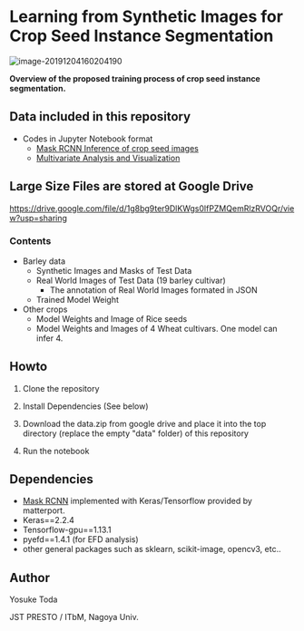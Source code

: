 # Learning from Synthetic Images for Crop Seed Instance Segmentation

![image-20191204160204190](README.assets/image-20191204160204190.png)

**Overview of the proposed training process of crop seed instance segmentation.**



## Data included in this repository

- Codes in Jupyter Notebook format
  - [Mask RCNN Inference of crop seed images](./Mask_RCNN.ipynb)
  - [Multivariate Analysis and Visualization](multivariate_analysis.ipynb)

## Large Size Files are stored at Google Drive

https://drive.google.com/file/d/1g8bg9ter9DlKWgs0lfPZMQemRlzRVOQr/view?usp=sharing



### Contents

- Barley data
  - Synthetic Images and Masks of Test Data
  - Real World Images of Test Data (19 barley cultivar)
    - The annotation of Real World Images formated in JSON
  - Trained Model Weight
- Other crops
  - Model Weights and Image of Rice seeds
  - Model Weights and Images of 4 Wheat cultivars. One model can infer 4.



## Howto

1. Clone the repository

2. Install Dependencies (See below)

3. Download the data.zip from google drive and place it into the top directory (replace the empty "data" folder) of this repository

4. Run the notebook



## Dependencies

- [Mask RCNN](https://github.com/matterport/Mask_RCNN) implemented with Keras/Tensorflow provided by matterport.
- Keras==2.2.4
- Tensorflow-gpu==1.13.1
- pyefd==1.4.1 (for EFD analysis)
- other general packages such as sklearn, scikit-image, opencv3, etc..



## Author

Yosuke Toda

JST PRESTO / ITbM, Nagoya Univ.

